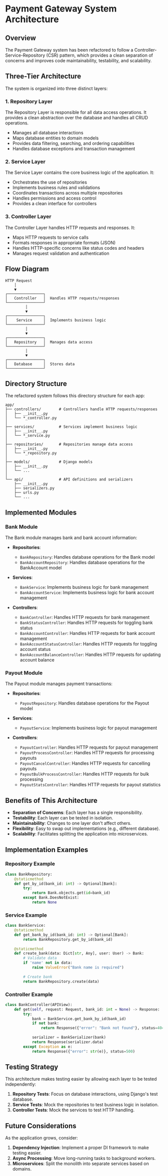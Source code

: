# Payment Gateway System Architecture

## Overview

The Payment Gateway system has been refactored to follow a Controller-Service-Repository (CSR) pattern, which provides a clean separation of concerns and improves code maintainability, testability, and scalability.

## Three-Tier Architecture

The system is organized into three distinct layers:

### 1. Repository Layer

The Repository Layer is responsible for all data access operations. It provides a clean abstraction over the database and handles all CRUD operations.

- Manages all database interactions
- Maps database entities to domain models
- Provides data filtering, searching, and ordering capabilities
- Handles database exceptions and transaction management

### 2. Service Layer

The Service Layer contains the core business logic of the application. It:

- Orchestrates the use of repositories
- Implements business rules and validations
- Coordinates transactions across multiple repositories
- Handles permissions and access control
- Provides a clean interface for controllers

### 3. Controller Layer

The Controller Layer handles HTTP requests and responses. It:

- Maps HTTP requests to service calls
- Formats responses in appropriate formats (JSON)
- Handles HTTP-specific concerns like status codes and headers
- Manages request validation and authentication

## Flow Diagram

```
HTTP Request
    │
    ▼
┌────────────────┐
│   Controller   │  Handles HTTP requests/responses
└────────────────┘
         │
         ▼
┌────────────────┐
│    Service     │  Implements business logic
└────────────────┘
         │
         ▼
┌────────────────┐
│   Repository   │  Manages data access
└────────────────┘
         │
         ▼
┌────────────────┐
│   Database     │  Stores data
└────────────────┘
```

## Directory Structure

The refactored system follows this directory structure for each app:

```
app/
├── controllers/        # Controllers handle HTTP requests/responses
│   ├── __init__.py
│   └── *_controller.py
│
├── services/           # Services implement business logic
│   ├── __init__.py
│   └── *_service.py
│
├── repositories/       # Repositories manage data access
│   ├── __init__.py
│   └── *_repository.py
│
├── models/             # Django models
│   ├── __init__.py
│   └── ...
│
└── api/                # API definitions and serializers
    ├── __init__.py
    ├── serializers.py
    ├── urls.py
    └── ...
```

## Implemented Modules

### Bank Module

The Bank module manages bank and bank account information:

- **Repositories**:
  - `BankRepository`: Handles database operations for the Bank model
  - `BankAccountRepository`: Handles database operations for the BankAccount model

- **Services**:
  - `BankService`: Implements business logic for bank management
  - `BankAccountService`: Implements business logic for bank account management

- **Controllers**:
  - `BankController`: Handles HTTP requests for bank management
  - `BankStatusController`: Handles HTTP requests for toggling bank status
  - `BankAccountController`: Handles HTTP requests for bank account management
  - `BankAccountStatusController`: Handles HTTP requests for toggling account status
  - `BankAccountBalanceController`: Handles HTTP requests for updating account balance

### Payout Module

The Payout module manages payment transactions:

- **Repositories**:
  - `PayoutRepository`: Handles database operations for the Payout model

- **Services**:
  - `PayoutService`: Implements business logic for payout management

- **Controllers**:
  - `PayoutController`: Handles HTTP requests for payout management
  - `PayoutProcessController`: Handles HTTP requests for processing payouts
  - `PayoutCancelController`: Handles HTTP requests for cancelling payouts
  - `PayoutBulkProcessController`: Handles HTTP requests for bulk processing
  - `PayoutStatsController`: Handles HTTP requests for payout statistics

## Benefits of This Architecture

- **Separation of Concerns**: Each layer has a single responsibility.
- **Testability**: Each layer can be tested in isolation.
- **Maintainability**: Changes to one layer don't affect others.
- **Flexibility**: Easy to swap out implementations (e.g., different database).
- **Scalability**: Facilitates splitting the application into microservices.

## Implementation Examples

### Repository Example

```python
class BankRepository:
    @staticmethod
    def get_by_id(bank_id: int) -> Optional[Bank]:
        try:
            return Bank.objects.get(id=bank_id)
        except Bank.DoesNotExist:
            return None
```

### Service Example

```python
class BankService:
    @staticmethod
    def get_bank_by_id(bank_id: int) -> Optional[Bank]:
        return BankRepository.get_by_id(bank_id)
    
    @staticmethod
    def create_bank(data: Dict[str, Any], user: User) -> Bank:
        # Validate data
        if 'name' not in data:
            raise ValueError("Bank name is required")
        
        # Create bank
        return BankRepository.create(data)
```

### Controller Example

```python
class BankController(APIView):
    def get(self, request: Request, bank_id: int = None) -> Response:
        try:
            bank = BankService.get_bank_by_id(bank_id)
            if not bank:
                return Response({"error": "Bank not found"}, status=404)
            
            serializer = BankSerializer(bank)
            return Response(serializer.data)
        except Exception as e:
            return Response({"error": str(e)}, status=500)
```

## Testing Strategy

This architecture makes testing easier by allowing each layer to be tested independently:

1. **Repository Tests**: Focus on database interactions, using Django's test database.
2. **Service Tests**: Mock the repositories to test business logic in isolation.
3. **Controller Tests**: Mock the services to test HTTP handling.

## Future Considerations

As the application grows, consider:

1. **Dependency Injection**: Implement a proper DI framework to make testing easier.
2. **Async Processing**: Move long-running tasks to background workers.
3. **Microservices**: Split the monolith into separate services based on domains. 